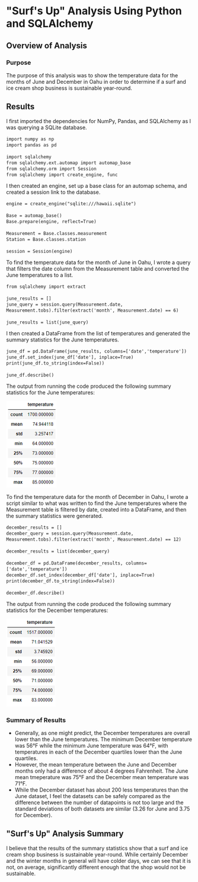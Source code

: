 # "Surf's Up" Analysis Using Python and SQLAlchemy

## Overview of Analysis

### Purpose
The purpose of this analysis was to show the temperature data for the months of June and December in Oahu in order to determine if a surf and ice cream shop business is sustainable year-round.

## Results
I first imported the dependencies for NumPy, Pandas, and SQLAlchemy as I was querying a SQLite database.

```
import numpy as np
import pandas as pd

import sqlalchemy
from sqlalchemy.ext.automap import automap_base
from sqlalchemy.orm import Session
from sqlalchemy import create_engine, func
```

I then created an engine, set up a base class for an automap schema, and created a session link to the database.

```
engine = create_engine("sqlite:///hawaii.sqlite")

Base = automap_base()
Base.prepare(engine, reflect=True)

Measurement = Base.classes.measurement
Station = Base.classes.station

session = Session(engine)
```

To find the temperature data for the month of June in Oahu, I wrote a query that filters the date column from the Measurement table and converted the June temperatures to a list.

```
from sqlalchemy import extract

june_results = []
june_query = session.query(Measurement.date, Measurement.tobs).filter(extract('month', Measurement.date) == 6)

june_results = list(june_query)
```

I then created a DataFrame from the list of temperatures and generated the summary statistics for the June temperatures.

```
june_df = pd.DataFrame(june_results, columns=['date','temperature'])
june_df.set_index(june_df['date'], inplace=True)
print(june_df.to_string(index=False))

june_df.describe()
```

The output from running the code produced the following summary statistics for the June temperatures:

![June Summary Statistics](./Resources/june_stats.PNG)

To find the temperature data for the month of December in Oahu, I wrote a script similar to what was written to find the June temperatures where the Measurement table is filtered by date, created into a DataFrame, and then the summary statistics were generated.

```
december_results = []
december_query = session.query(Measurement.date, Measurement.tobs).filter(extract('month', Measurement.date) == 12)

december_results = list(december_query)

december_df = pd.DataFrame(december_results, columns=['date','temperature'])
december_df.set_index(december_df['date'], inplace=True)
print(december_df.to_string(index=False))

december_df.describe()
```

The output from running the code produced the following summary statistics for the December temperatures:

![December Summary Statistics](./Resources/dec_stats.PNG)

### Summary of Results
- Generally, as one might predict, the December temperatures are overall lower than the June temperatures. The minimum December temperature was 56°F while the minimum June temperature was 64°F, with temperatures in each of the December quartiles lower than the June quartiles.
- However, the mean temperature between the June and December months only had a difference of about 4 degrees Fahrenheit. The June mean tmeperature was 75°F and the December mean temperature was 71°F.
- While the December dataset has about 200 less temperatures than the June dataset, I feel the datasets can be safely compared as the difference between the number of datapoints is not too large and the standard deviations of both datasets are similar (3.26 for June and 3.75 for December).

## "Surf's Up" Analysis Summary
I believe that the results of the summary statistics show that a surf and ice cream shop business is sustainable year-round. While certainly December and the winter months in general will have colder days, we can see that it is not, on average, significantly different enough that the shop would not be sustainable.
